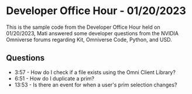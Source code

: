 # Developer Office Hour - 01/20/2023
This is the sample code from the Developer Office Hour held on 01/20/2023, Mati answered some developer questions 
from the NVIDIA Omniverse forums regarding Kit, Omniverse Code, Python, and USD.

## Questions
- 3:57 - How do I check if a file exists using the Omni Client Library?
- 6:51 - How do I duplicate a prim?
- 13:53 - Is there an event for when a user's prim selection changes?
